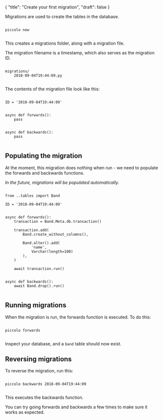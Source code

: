 {
    "title": "Create your first migration",
    "draft": false
}

<!-- start -->

Migrations are used to create the tables in the database.

<pre><code class="language-bash">
piccolo new

</code></pre>

This creates a migrations folder, along with a migration file.

The migration filename is a timestamp, which also serves as the migration ID.

<pre><code class="language-bash">
migrations/
    2018-09-04T19:44:09.py

</code></pre>

The contents of the migration file look like this:

<pre><code class="language-python">
ID = '2018-09-04T19:44:09'


async def forwards():
    pass


async def backwards():
    pass

</code></pre>

## Populating the migration

At the moment, this migration does nothing when run - we need to populate the forwards and backwards functions.

<em>In the future, migrations will be populated automatically.</em>

<pre><code class="language-python">
from ..tables import Band

ID = '2018-09-04T19:44:09'


async def forwards():
    transaction = Band.Meta.db.transaction()

    transaction.add(
        Band.create_without_columns(),

        Band.alter().add(
            'name',
            Varchar(length=100)
        ),
    )

    await transaction.run()


async def backwards():
    await Band.drop().run()

</code></pre>

## Running migrations

When the migration is run, the forwards function is executed. To do this:

<pre><code class="language-bash">
piccolo forwards

</code></pre>

Inspect your database, and a ```band``` table should now exist.

## Reversing migrations

To reverse the migration, run this:

<pre><code class="language-bash">
piccolo backwards 2018-09-04T19:44:09

</code></pre>

This executes the backwards function.

You can try going forwards and backwards a few times to make sure it works as expected.
